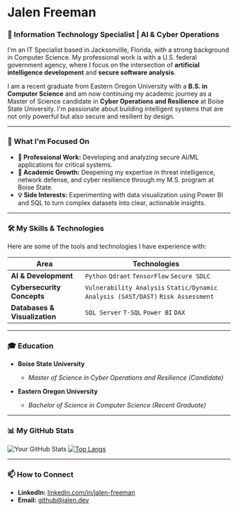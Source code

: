 # Jalen Freeman

### 👋 Information Technology Specialist | AI & Cyber Operations

I'm an IT Specialist based in Jacksonville, Florida, with a strong background in Computer Science. My professional work is with a U.S. federal government agency, where I focus on the intersection of **artificial intelligence development** and **secure software analysis**.

I am a recent graduate from Eastern Oregon University with a **B.S. in Computer Science** and am now continuing my academic journey as a Master of Science candidate in **Cyber Operations and Resilience** at Boise State University. I'm passionate about building intelligent systems that are not only powerful but also secure and resilient by design.

---

### 🎯 What I'm Focused On

- **🔭 Professional Work:** Developing and analyzing secure AI/ML applications for critical systems.
- **🌱 Academic Growth:** Deepening my expertise in threat intelligence, network defense, and cyber resilience through my M.S. program at Boise State.
- **💡 Side Interests:** Experimenting with data visualization using Power BI and SQL to turn complex datasets into clear, actionable insights.

---

### 🛠️ My Skills & Technologies

Here are some of the tools and technologies I have experience with:

| Area | Technologies |
|---|---|
| **AI & Development** | `Python` `Qdrant` `TensorFlow` `Secure SDLC` |
| **Cybersecurity Concepts** | `Vulnerability Analysis` `Static/Dynamic Analysis (SAST/DAST)` `Risk Assessment` |
| **Databases & Visualization** | `SQL Server` `T-SQL` `Power BI` `DAX` |
---

### 🎓 Education

- **Boise State University**
  - *Master of Science in Cyber Operations and Resilience (Candidate)*

- **Eastern Oregon University**
  - *Bachelor of Science in Computer Science (Recent Graduate)*

---

### 📊 My GitHub Stats

![Your GitHub Stats](https://github-readme-stats.vercel.app/api?username=sudojalen&show_icons=true&theme=cobalt&hide_border=true&count_private=true)
[![Top Langs](https://github-readme-stats.vercel.app/api/top-langs/?username=ja1enfreeman&layout=compact&theme=cobalt&hide_border=true)](https://github.com/anuraghazra/github-readme-stats)

---

### 📫 How to Connect

- **LinkedIn:** [linkedin.com/in/jalen-freeman](https://linkedin.com/in/jalen-freeman)
- **Email:** [github@jalen.dev](mailto:github@jalen.dev)
